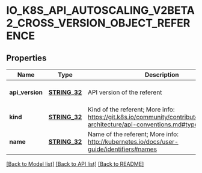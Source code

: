 # IO_K8S_API_AUTOSCALING_V2BETA2_CROSS_VERSION_OBJECT_REFERENCE

## Properties
Name | Type | Description | Notes
------------ | ------------- | ------------- | -------------
**api_version** | [**STRING_32**](STRING_32.md) | API version of the referent | [optional] [default to null]
**kind** | [**STRING_32**](STRING_32.md) | Kind of the referent; More info: https://git.k8s.io/community/contributors/devel/sig-architecture/api-conventions.md#types-kinds\&quot; | [default to null]
**name** | [**STRING_32**](STRING_32.md) | Name of the referent; More info: http://kubernetes.io/docs/user-guide/identifiers#names | [default to null]

[[Back to Model list]](../README.md#documentation-for-models) [[Back to API list]](../README.md#documentation-for-api-endpoints) [[Back to README]](../README.md)


